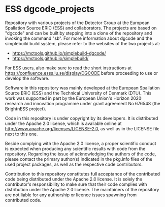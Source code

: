 ESS dgcode_projects
===================

Repository with various projects of the Detector Group at the European
Spallation Source ERIC (ESS) and collaborators. The projects are based on
"dgcode" and can be built by stepping into a clone of the repository and
invoking the command "sb". For more information about dgcode and the simplebuild
build system, please refer to the websites of the two projects at:

* https://mctools.github.io/simplebuild-dgcode/
* https://mctools.github.io/simplebuild/

For ESS users, also make sure to read the short instructions at
https://confluence.esss.lu.se/display/DGCODE before proceeding to use or develop
the software.

Software in this repository was mainly developed at the European Spallation
Source ERIC (ESS) and the Technical University of Denmark (DTU). This work was
supported in part by the European Union's Horizon 2020 research and innovation
programme under grant agreement No 676548 (the BrightnESS project).

Code in this repository is under copyright by its developers. It is distributed
under the Apache 2.0 license, which is available online at
http://www.apache.org/licenses/LICENSE-2.0, as well as in the LICENSE file next
to this one.

Beside complying with the Apache 2.0 license, a proper scientific conduct is
expected when producing any scientific results with code from the repository.
Regarding the issue of acknowledging the authors of the code, please contact the
primary author(s) indicated in the pkg.info files of the used project packages,
as well as the respective code contributors.

Contribution to this repository constitutes full acceptance of the contributed
code being distributed under the Apache 2.0 license. It is solely the
contributor's responsibility to make sure that their code complies with
distribution under the Apache 2.0 license. The maintainers of the repository are
not liable for any authorship or licence issues spawning from contributed code.
